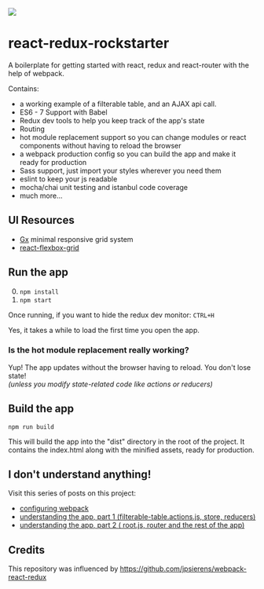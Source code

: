 ![](http://jpsierens.com/wp-content/uploads/2016/06/react-eco-wp.gif)

# react-redux-rockstarter
A boilerplate for getting started with react, redux and react-router with the help of webpack.

Contains: 

* a working example of a filterable table, and an AJAX api call.
* ES6 - 7 Support with Babel
* Redux dev tools to help you keep track of the app's state
* Routing
* hot module replacement support so you can change modules or react components without having to reload the browser
* a webpack production config so you can build the app and make it ready for production
* Sass support, just import your styles wherever you need them
* eslint to keep your js readable
* mocha/chai unit testing and istanbul code coverage
* much more...

## UI Resources
- [Gx](http://jxnblk.com/gx/) minimal responsive grid system
- [react-flexbox-grid](https://github.com/roylee0704/react-flexbox-grid)


## Run the app

0. ```npm install```
0. ```npm start```

Once running, if you want to hide the redux dev monitor: ```CTRL+H```

Yes, it takes a while to load the first time you open the app.

### Is the hot module replacement really working?

Yup! The app updates without the browser having to reload. You don't lose state!  
*(unless you modify state-related code like actions or reducers)*

## Build the app
```npm run build```

This will build the app into the "dist" directory in the root of the project. It contains the index.html along with the minified assets, ready for production.

## I don't understand anything!

Visit this series of posts on this project:

* [configuring webpack](http://jpsierens.com/tutorial-react-redux-webpack/)
* [understanding the app, part 1 (filterable-table.actions.js, store, reducers)](http://jpsierens.com/simple-react-redux-application/)
* [understanding the app, part 2 ( root.js, router and the rest of the app)](http://jpsierens.com/simple-react-redux-application-2/)

## Credits
This repository was influenced by https://github.com/jpsierens/webpack-react-redux
